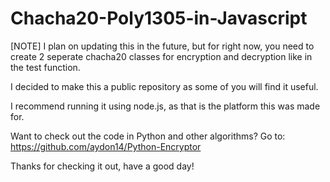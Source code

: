# Chacha20-Poly1305-in-Javascript

[NOTE] I plan on updating this in the future, but for right now, you need to create 2 seperate chacha20 classes for encryption and decryption like in the test function.

I decided to make this a public repository as some of you will find it useful.

I recommend running it using node.js, as that is the platform this was made for. 

Want to check out the code in Python and other algorithms? Go to: https://github.com/aydon14/Python-Encryptor

Thanks for checking it out, have a good day!
